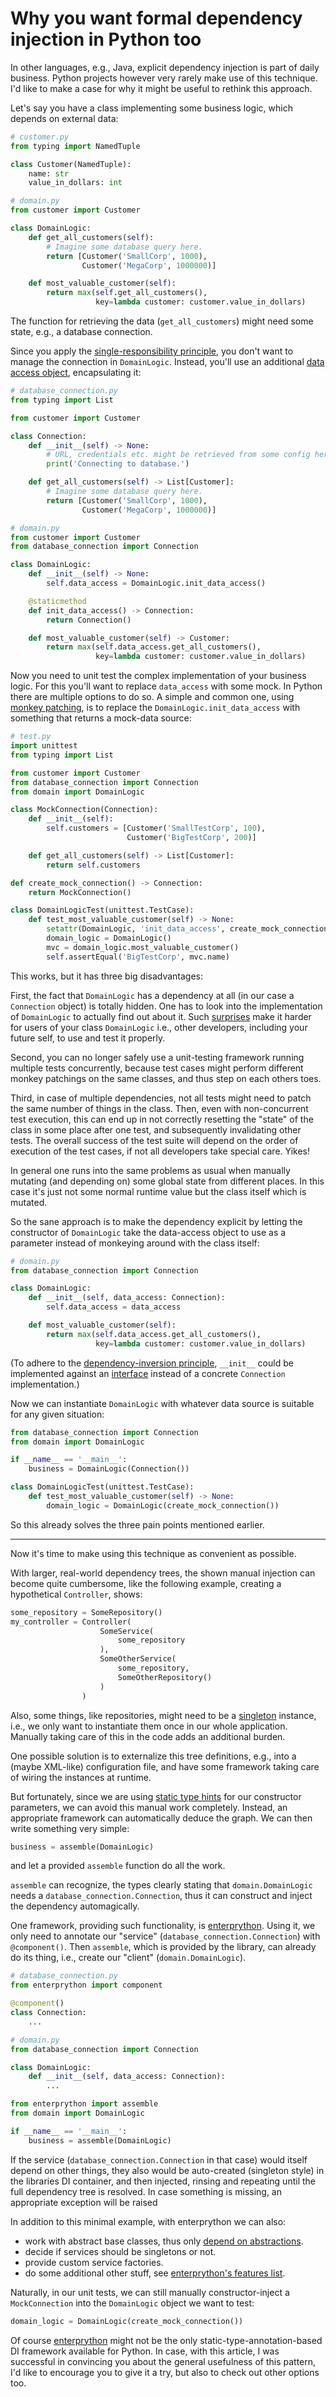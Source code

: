 Why you want formal dependency injection in Python too
======================================================

In other languages, e.g., Java, explicit dependency injection is part of daily business.
Python projects however very rarely make use of this technique.
I'd like to make a case for why it might be useful to rethink this approach.

Let's say you have a class implementing some business logic,
which depends on external data:

```python
# customer.py
from typing import NamedTuple

class Customer(NamedTuple):
    name: str
    value_in_dollars: int
```

```python
# domain.py
from customer import Customer

class DomainLogic:
    def get_all_customers(self):
        # Imagine some database query here.
        return [Customer('SmallCorp', 1000),
                Customer('MegaCorp', 1000000)]

    def most_valuable_customer(self):
        return max(self.get_all_customers(),
                   key=lambda customer: customer.value_in_dollars)
```

The function for retrieving the data (`get_all_customers`) might need some state,
e.g., a database connection.

Since you apply the [single-responsibility principle](https://en.wikipedia.org/wiki/Single_responsibility_principle),
you don't want to manage the connection in `DomainLogic`.
Instead, you'll use an additional [data access object](https://en.wikipedia.org/wiki/Data_access_object), encapsulating it:

```python
# database_connection.py
from typing import List

from customer import Customer

class Connection:
    def __init__(self) -> None:
        # URL, credentials etc. might be retrieved from some config here first.
        print('Connecting to database.')

    def get_all_customers(self) -> List[Customer]:
        # Imagine some database query here.
        return [Customer('SmallCorp', 1000),
                Customer('MegaCorp', 1000000)]
```

```python
# domain.py
from customer import Customer
from database_connection import Connection

class DomainLogic:
    def __init__(self) -> None:
        self.data_access = DomainLogic.init_data_access()

    @staticmethod
    def init_data_access() -> Connection:
        return Connection()

    def most_valuable_customer(self) -> Customer:
        return max(self.data_access.get_all_customers(),
                   key=lambda customer: customer.value_in_dollars)

```

Now you need to unit test the complex implementation of your business logic.
For this you'll want to replace `data_access` with some mock.
In Python there are multiple options to do so.
A simple and common one,
using [monkey patching](https://stackoverflow.com/questions/5626193/what-is-monkey-patching),
is to replace the `DomainLogic.init_data_access` with something
that returns a mock-data source:

```python
# test.py
import unittest
from typing import List

from customer import Customer
from database_connection import Connection
from domain import DomainLogic

class MockConnection(Connection):
    def __init__(self):
        self.customers = [Customer('SmallTestCorp', 100),
                          Customer('BigTestCorp', 200)]

    def get_all_customers(self) -> List[Customer]:
        return self.customers

def create_mock_connection() -> Connection:
    return MockConnection()

class DomainLogicTest(unittest.TestCase):
    def test_most_valuable_customer(self) -> None:
        setattr(DomainLogic, 'init_data_access', create_mock_connection)
        domain_logic = DomainLogic()
        mvc = domain_logic.most_valuable_customer()
        self.assertEqual('BigTestCorp', mvc.name)

```

This works, but it has three big disadvantages:

First, the fact that `DomainLogic` has a dependency at all
(in our case a `Connection` object) is totally hidden.
One has to look into the implementation of `DomainLogic` to actually find out about it.
Such [surprises](https://en.wikipedia.org/wiki/Principle_of_least_astonishment)
make it harder for users of your class `DomainLogic`
i.e., other developers, including your future self,
to use and test it properly.

Second, you can no longer safely use a unit-testing framework
running multiple tests concurrently, because test cases might perform
different monkey patchings on the same classes,
and thus step on each others toes.

Third, in case of multiple dependencies,
not all tests might need to patch the same number of things in the class.
Then, even with non-concurrent test execution,
this can end up in not correctly resetting the "state" of the class in some place
after one test, and subsequently invalidating other tests.
The overall success of the test suite
will depend on the order of execution of the test cases,
if not all developers take special care. Yikes!

In general one runs into the same problems as usual
when manually mutating (and depending on) some global state from different places.
In this case it's just not some normal runtime value
but the class itself which is mutated.

So the sane approach is to make the dependency explicit
by letting the constructor of `DomainLogic` take the data-access object to use
as a parameter instead of monkeying around with the class itself:

```python
# domain.py
from database_connection import Connection

class DomainLogic:
    def __init__(self, data_access: Connection):
        self.data_access = data_access

    def most_valuable_customer(self):
        return max(self.data_access.get_all_customers(),
                   key=lambda customer: customer.value_in_dollars)
```

(To adhere to the
[dependency-inversion principle](https://en.wikipedia.org/wiki/Dependency_inversion_principle),
`__init__` could be implemented against
an [interface](https://docs.python.org/3/library/abc.html)
instead of a concrete `Connection` implementation.)

Now we can instantiate `DomainLogic` with whatever data source is suitable for any given situation:

```python
from database_connection import Connection
from domain import DomainLogic

if __name__ == '__main__':
    business = DomainLogic(Connection())
```

```python
class DomainLogicTest(unittest.TestCase):
    def test_most_valuable_customer(self) -> None:
        domain_logic = DomainLogic(create_mock_connection())
```

So this already solves the three pain points mentioned earlier.

---

Now it's time to make using this technique as convenient as possible.

With larger, real-world dependency trees, the shown manual injection
can become quite cumbersome,
like the following example, creating a hypothetical `Controller`, shows:

```python
some_repository = SomeRepository()
my_controller = Controller(
                    SomeService(
                        some_repository
                    ),
                    SomeOtherService(
                        some_repository,
                        SomeOtherRepository()
                    )
                )
```

Also, some things, like repositories,
might need to be a [singleton](https://en.wikipedia.org/wiki/Singleton_pattern) instance,
i.e., we only want to instantiate
them once in our whole application.
Manually taking care of this in the code adds an additional burden.

One possible solution is to externalize this tree definitions,
e.g., into a (maybe XML-like) configuration file,
and have some framework taking care of wiring the instances at runtime.

But fortunately, since we are using [static type hints](https://docs.python.org/3/library/typing.html)
for our constructor parameters,
we can avoid this manual work completely.
Instead, an appropriate framework can automatically deduce the graph.
We can then write something very simple:

```python
business = assemble(DomainLogic)
```

and let a provided `assemble` function do all the work.

`assemble` can recognize,
the types clearly stating that `domain.DomainLogic` needs a
`database_connection.Connection`,
thus it can construct and inject the dependency automagically.

One framework, providing such functionality,
is [enterprython](https://github.com/Dobiasd/enterprython).
Using it, we only need to annotate our "service" (`database_connection.Connection`)
with `@component()`. Then `assemble`, which is provided by the library,
can already do its thing, i.e., create our "client" (`domain.DomainLogic`).

```python
# database_connection.py
from enterprython import component

@component()
class Connection:
    ...
```

```python
# domain.py
from database_connection import Connection

class DomainLogic:
    def __init__(self, data_access: Connection):
        ...
```

```python
from enterprython import assemble
from domain import DomainLogic

if __name__ == '__main__':
    business = assemble(DomainLogic)
```

If the service (`database_connection.Connection` in that case) would itself
depend on other things, they also would be auto-created (singleton style)
in the libraries DI container, and then injected,
rinsing and repeating until the full dependency tree is resolved.
In case something is missing, an appropriate exception will be raised

In addition to this minimal example, with enterprython we can also:

* work with abstract base classes, thus only [depend on abstractions](https://en.wikipedia.org/wiki/Dependency_inversion_principle).
* decide if services should be singletons or not.
* provide custom service factories.
* do some additional other stuff, see [enterprython's features list](https://github.com/Dobiasd/enterprython/#features).

Naturally, in our unit tests, we can still manually
constructor-inject a `MockConnection` into the `DomainLogic` object we want to test:

```python
domain_logic = DomainLogic(create_mock_connection())
```

Of course [enterprython](https://github.com/Dobiasd/enterprython)
might not be the only static-type-annotation-based
DI framework available for Python. In case, with this article, I was successful in
convincing you about the general usefulness of this pattern,
I'd like to encourage you to give it a try,
but also to check out other options too.
